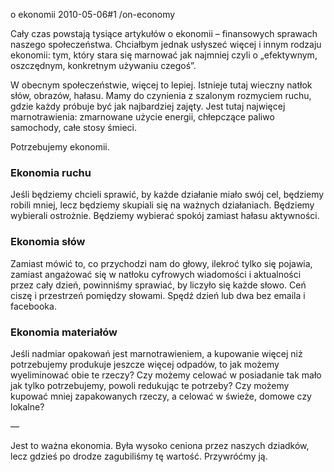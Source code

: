 o ekonomii
2010-05-06#1
/on-economy

Cały czas powstają tysiące artykułów o ekonomii &#8211; finansowych sprawach naszego społeczeństwa. Chciałbym jednak usłyszeć więcej i innym rodzaju ekonomii: tym, który stara się marnować jak najmniej czyli o &#8222;efektywnym, oszczędnym, konkretnym używaniu czegoś&#8221;.

W obecnym społeczeństwie, więcej to lepiej. Istnieje tutaj wieczny natłok słów, obrazów, hałasu. Mamy do czynienia z szalonym rozmyciem ruchu, gdzie każdy próbuje być jak najbardziej zajęty. Jest tutaj najwięcej marnotrawienia: zmarnowane użycie energii, chłepczące paliwo samochody, całe stosy śmieci.

Potrzebujemy ekonomii.

### Ekonomia ruchu

Jeśli będziemy chcieli sprawić, by każde działanie miało swój cel, będziemy robili mniej, lecz będziemy skupiali się na ważnych działaniach. Będziemy wybierali ostrożnie. Będziemy wybierać spokój zamiast hałasu aktywności.

### Ekonomia słów

Zamiast mówić to, co przychodzi nam do głowy, ilekroć tylko się pojawia, zamiast angażować się w natłoku cyfrowych wiadomości i aktualności przez cały dzień, powinniśmy sprawiać, by liczyło się każde słowo. Ceń ciszę i przestrzeń pomiędzy słowami. Spędź dzień lub dwa bez emaila i facebooka.

### Ekonomia materiałów

Jeśli nadmiar opakowań jest marnotrawieniem, a kupowanie więcej niż
potrzebujemy produkuje jeszcze więcej odpadów, to jak możemy
wyeliminować obie te rzeczy? Czy możemy celować w posiadanie tak mało
jak tylko potrzebujemy, powoli redukując te potrzeby? Czy możemy kupować
mniej zapakowanych rzeczy, a celować w świeże, domowe czy lokalne?

—

Jest to ważna ekonomia. Była wysoko ceniona przez naszych dziadków, lecz gdzieś po drodze zagubiliśmy tę wartość. Przywróćmy ją.
